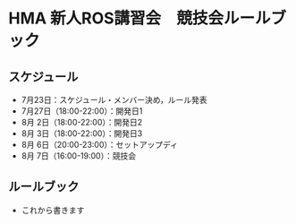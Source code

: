 # HMA 新人ROS講習会　競技会ルールブック
## スケジュール
* 7月23日：スケジュール・メンバー決め，ルール発表
* 7月27日（18:00-22:00）：開発日1
* 8月 2日（18:00-22:00）：開発日2
* 8月 3日（18:00-22:00）：開発日3
* 8月 6日（20:00-23:00）：セットアップディ
* 8月 7日（16:00-19:00）：競技会

## ルールブック
* これから書きます